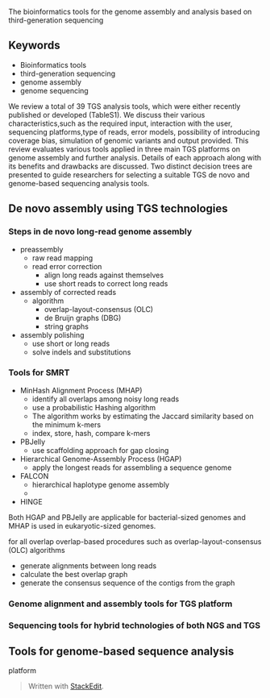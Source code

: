 The bioinformatics tools for the genome assembly and
analysis based on third-generation sequencing

## Keywords
- Bioinformatics tools
- third-generation sequencing
- genome assembly
- genome sequencing

We review a total of 39 TGS analysis tools, which were either recently published or developed (TableS1).
We discuss their various characteristics,such as the required input, interaction with the user, sequencing platforms,type of reads, error models, possibility of introducing coverage bias, simulation of genomic variants and output provided.
This review evaluates various tools applied in three main TGS platforms on genome assembly and further analysis.
Details of each approach along with its benefits and drawbacks are discussed. 
Two distinct decision trees are presented to guide researchers for selecting a suitable TGS de novo and genome-based sequencing analysis tools.
## De novo assembly using TGS technologies
### Steps in de novo long-read genome assembly
- preassembly
	- raw read mapping
	- read error correction
		- align long reads against themselves
		- use short reads to correct long reads 
- assembly of corrected reads
	- algorithm
		- overlap-layout-consensus (OLC)
		- de Bruijn graphs (DBG)
		- string graphs
- assembly polishing
	- use short or long reads
	- solve indels and substitutions

### Tools for SMRT
- MinHash Alignment Process (MHAP)
	- identify all overlaps among noisy long reads
	- use a probabilistic Hashing algorithm
	- The algorithm works by estimating the Jaccard similarity based on the minimum k-mers
	- index, store, hash, compare k-mers
- PBJelly
	- use scaffolding approach for gap closing
- Hierarchical Genome-Assembly Process (HGAP)
	- apply the longest reads for assembling a sequence genome
- FALCON
	- hierarchical haplotype genome assembly
	- 
- HINGE 

Both HGAP and PBJelly are applicable for bacterial-sized genomes and MHAP is used in eukaryotic-sized genomes. 

for all overlap
overlap-based procedures such as overlap-layout-consensus (OLC) algorithms
- generate alignments between long reads
- calculate the best overlap graph
- generate the consensus sequence of the contigs from the graph
### Genome alignment and assembly tools for TGS platform
### Sequencing tools for hybrid technologies of both NGS and TGS

## Tools for genome-based sequence analysis
platform
> Written with [StackEdit](https://stackedit.io/).
<!--stackedit_data:
eyJoaXN0b3J5IjpbLTU0NjIxNDkzMCwzMTQ2ODcxMTUsLTIxND
EwMTMzODgsLTE1MDA1MjMzNDIsMTQ3NzA5MTIzMCw4Nzk2MjY4
OTUsMjEwODgwNTI5OSwzNTcxMzQ2MzQsLTE3Mjk1MTQ2ODAsLT
EwMDIwOTE2NjQsMTY4ODYxNjc3MywtMTU1NTUxNTM2LDE1NjIw
NDc1NywxNTYyMDQ3NTcsODgxMjUwMzc0LC0zNjAzNjM2NTIsLT
E5ODAxNDQxNDUsOTQ1OTE3ODk5LC0xNzkyMTcxOTc0LDU2NTky
NjM2Ml19
-->